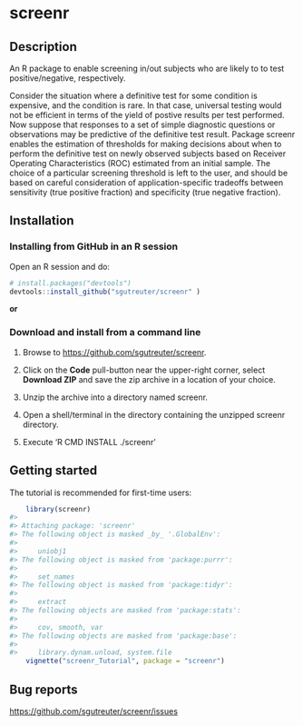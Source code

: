 
<!-- README.md is generated from README.Rmd -->

# screenr

## Description

An R package to enable screening in/out subjects who are likely to to
test positive/negative, respectively.

Consider the situation where a definitive test for some condition is
expensive, and the condition is rare. In that case, universal testing
would not be efficient in terms of the yield of postive results per test
performed. Now suppose that responses to a set of simple diagnostic
questions or observations may be predictive of the definitive test
result. Package screenr enables the estimation of thresholds for making
decisions about when to perform the definitive test on newly observed
subjects based on Receiver Operating Characteristics (ROC) estimated
from an initial sample. The choice of a particular screening threshold
is left to the user, and should be based on careful consideration of
application-specific tradeoffs between sensitivity (true positive
fraction) and specificity (true negative fraction).

## Installation

### Installing from GitHub in an R session

Open an R session and do:

``` r
# install.packages("devtools")
devtools::install_github("sgutreuter/screenr" )
```

**or**

### Download and install from a command line

1.  Browse to <https://github.com/sgutreuter/screenr>.

2.  Click on the **Code** pull-button near the upper-right corner,
    select **Download ZIP** and save the zip archive in a location of
    your choice.

3.  Unzip the archive into a directory named screenr.

4.  Open a shell/terminal in the directory containing the unzipped
    screenr directory.

5.  Execute ‘R CMD INSTALL ./screenr’

## Getting started

The tutorial is recommended for first-time users:

``` r
    library(screenr)
#> 
#> Attaching package: 'screenr'
#> The following object is masked _by_ '.GlobalEnv':
#> 
#>     uniobj1
#> The following object is masked from 'package:purrr':
#> 
#>     set_names
#> The following object is masked from 'package:tidyr':
#> 
#>     extract
#> The following objects are masked from 'package:stats':
#> 
#>     cov, smooth, var
#> The following objects are masked from 'package:base':
#> 
#>     library.dynam.unload, system.file
    vignette("screenr_Tutorial", package = "screenr")
```

## Bug reports

<https://github.com/sgutreuter/screenr/issues>
